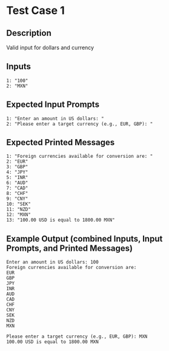 # Test Case 1

## Description
Valid input for dollars and currency

## Inputs
```
1: "100"
2: "MXN"
```

## Expected Input Prompts
```
1: "Enter an amount in US dollars: "
2: "Please enter a target currency (e.g., EUR, GBP): "
```

## Expected Printed Messages
```
1: "Foreign currencies available for conversion are: "
2: "EUR"
3: "GBP"
4: "JPY"
5: "INR"
6: "AUD"
7: "CAD"
8: "CHF"
9: "CNY"
10: "SEK"
11: "NZD"
12: "MXN"
13: "100.00 USD is equal to 1800.00 MXN"
```

## Example Output **(combined Inputs, Input Prompts, and Printed Messages)**
```
Enter an amount in US dollars: 100
Foreign currencies available for conversion are: 
EUR
GBP
JPY
INR
AUD
CAD
CHF
CNY
SEK
NZD
MXN

Please enter a target currency (e.g., EUR, GBP): MXN
100.00 USD is equal to 1800.00 MXN
```
